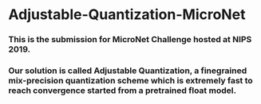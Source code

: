 # Adjustable-Quantization-MicroNet
### This is the submission for MicroNet Challenge hosted at NIPS 2019.

### Our solution is called Adjustable Quantization, a finegrained mix-precision quantization scheme which is extremely fast to reach convergence started from a pretrained float model.
